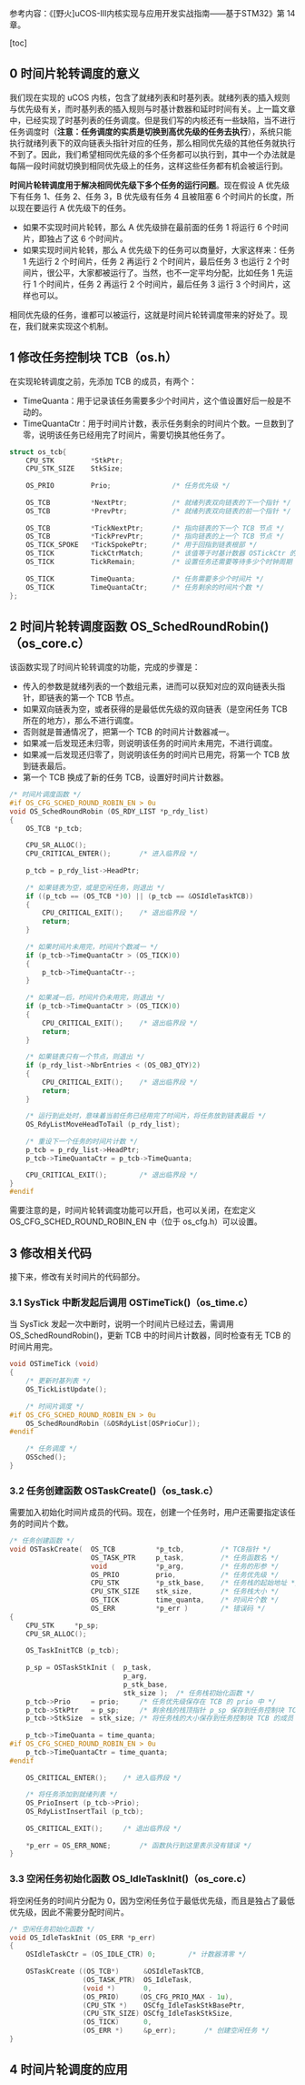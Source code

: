 参考内容：《[野火]uCOS-III内核实现与应用开发实战指南——基于STM32》第 14 章。

[toc]

## 0 时间片轮转调度的意义

我们现在实现的 uCOS 内核，包含了就绪列表和时基列表。就绪列表的插入规则与优先级有关，而时基列表的插入规则与时基计数器和延时时间有关。上一篇文章中，已经实现了时基列表的任务调度。但是我们写的内核还有一些缺陷，当不进行任务调度时（**注意：任务调度的实质是切换到高优先级的任务去执行**），系统只能执行就绪列表下的双向链表头指针对应的任务，那么相同优先级的其他任务就执行不到了。因此，我们希望相同优先级的多个任务都可以执行到，其中一个办法就是每隔一段时间就切换到相同优先级上的任务，这样这些任务都有机会被运行到。

**时间片轮转调度用于解决相同优先级下多个任务的运行问题**。现在假设 A 优先级下有任务 1、任务 2、任务 3，B 优先级有任务 4 且被阻塞 6 个时间片的长度，所以现在要运行 A 优先级下的任务。
- 如果不实现时间片轮转，那么 A 优先级排在最前面的任务 1 将运行 6 个时间片，即独占了这 6 个时间片。
- 如果实现时间片轮转，那么 A 优先级下的任务可以商量好，大家这样来：任务 1 先运行 2 个时间片，任务 2 再运行 2 个时间片，最后任务 3 也运行 2 个时间片，很公平，大家都被运行了。当然，也不一定平均分配，比如任务 1 先运行 1 个时间片，任务 2 再运行 2 个时间片，最后任务 3 运行 3 个时间片，这样也可以。

相同优先级的任务，谁都可以被运行，这就是时间片轮转调度带来的好处了。现在，我们就来实现这个机制。

## 1 修改任务控制块 TCB（os.h）

在实现轮转调度之前，先添加 TCB 的成员，有两个：
- TimeQuanta：用于记录该任务需要多少个时间片，这个值设置好后一般是不动的。
- TimeQuantaCtr：用于时间片计数，表示任务剩余的时间片个数。一旦数到了零，说明该任务已经用完了时间片，需要切换其他任务了。

```c
struct os_tcb{
	CPU_STK			*StkPtr;
	CPU_STK_SIZE	StkSize;
	
	OS_PRIO			Prio;				/* 任务优先级 */
	
	OS_TCB			*NextPtr;			/* 就绪列表双向链表的下一个指针 */
	OS_TCB			*PrevPtr;			/* 就绪列表双向链表的前一个指针 */
	
	OS_TCB			*TickNextPtr;		/* 指向链表的下一个 TCB 节点 */
	OS_TCB			*TickPrevPtr;		/* 指向链表的上一个 TCB 节点 */
	OS_TICK_SPOKE	*TickSpokePtr;		/* 用于回指到链表根部 */
	OS_TICK			TickCtrMatch;		/* 该值等于时基计数器 OSTickCtr 的值加上 TickRemain 的值 */
	OS_TICK			TickRemain;			/* 设置任务还需要等待多少个时钟周期 */
	
	OS_TICK			TimeQuanta;			/* 任务需要多少个时间片 */
	OS_TICK			TimeQuantaCtr;		/* 任务剩余的时间片个数 */
};
```

## 2 时间片轮转调度函数 OS_SchedRoundRobin()（os_core.c）

该函数实现了时间片轮转调度的功能，完成的步骤是：
- 传入的参数是就绪列表的一个数组元素，进而可以获知对应的双向链表头指针，即链表的第一个 TCB 节点。
- 如果双向链表为空，或者获得的是最低优先级的双向链表（是空闲任务 TCB 所在的地方），那么不进行调度。
- 否则就是普通情况了，把第一个 TCB 的时间片计数器减一。
- 如果减一后发现还未归零，则说明该任务的时间片未用完，不进行调度。
- 如果减一后发现还归零了，则说明该任务的时间片已用完，将第一个 TCB 放到链表最后。
- 第一个 TCB 换成了新的任务 TCB，设置好时间片计数器。

```c
/* 时间片调度函数 */
#if OS_CFG_SCHED_ROUND_ROBIN_EN > 0u
void OS_SchedRoundRobin (OS_RDY_LIST *p_rdy_list)
{
	OS_TCB *p_tcb;
	
	CPU_SR_ALLOC();
	CPU_CRITICAL_ENTER();		/* 进入临界段 */
	
	p_tcb = p_rdy_list->HeadPtr;
	
	/* 如果链表为空，或是空闲任务，则退出 */
	if ((p_tcb == (OS_TCB *)0) || (p_tcb == &OSIdleTaskTCB))
	{
		CPU_CRITICAL_EXIT();	/* 退出临界段 */
		return;
	}
	
	/* 如果时间片未用完，时间片个数减一 */
	if (p_tcb->TimeQuantaCtr > (OS_TICK)0)
	{
		p_tcb->TimeQuantaCtr--;
	}
	
	/* 如果减一后，时间片仍未用完，则退出 */
	if (p_tcb->TimeQuantaCtr > (OS_TICK)0)
	{
		CPU_CRITICAL_EXIT();	/* 退出临界段 */
		return;
	}
	
	/* 如果链表只有一个节点，则退出 */
	if (p_rdy_list->NbrEntries < (OS_OBJ_QTY)2)
	{
		CPU_CRITICAL_EXIT();	/* 退出临界段 */
		return;
	}
	
	/* 运行到此处时，意味着当前任务已经用完了时间片，将任务放到链表最后 */
	OS_RdyListMoveHeadToTail (p_rdy_list);
	
	/* 重设下一个任务的时间片计数 */
	p_tcb = p_rdy_list->HeadPtr;
	p_tcb->TimeQuantaCtr = p_tcb->TimeQuanta;

	CPU_CRITICAL_EXIT();		/* 退出临界段 */
}
#endif
```
需要注意的是，时间片轮转调度功能可以开启，也可以关闭，在宏定义 OS\_CFG\_SCHED\_ROUND\_ROBIN\_EN 中（位于 os\_cfg.h）可以设置。

## 3 修改相关代码

接下来，修改有关时间片的代码部分。

### 3.1 SysTick 中断发起后调用 OSTimeTick()（os_time.c）

当 SysTick 发起一次中断时，说明一个时间片已经过去，需调用 OS_SchedRoundRobin()，更新 TCB 中的时间片计数器，同时检查有无 TCB 的时间片用完。

```c
void OSTimeTick (void)
{
	/* 更新时基列表 */
	OS_TickListUpdate();
	
	/* 时间片调度 */
#if OS_CFG_SCHED_ROUND_ROBIN_EN > 0u
	OS_SchedRoundRobin (&OSRdyList[OSPrioCur]);
#endif
	
	/* 任务调度 */
	OSSched();  
}
```

### 3.2 任务创建函数 OSTaskCreate()（os_task.c）

需要加入初始化时间片成员的代码。现在，创建一个任务时，用户还需要指定该任务的时间片个数。

```c
/* 任务创建函数 */
void OSTaskCreate( 	OS_TCB 			*p_tcb,  		/* TCB指针 */
					OS_TASK_PTR 	p_task,  		/* 任务函数名 */
					void 			*p_arg,  		/* 任务的形参 */
					OS_PRIO			prio,			/* 任务优先级 */
					CPU_STK 		*p_stk_base, 	/* 任务栈的起始地址 */
					CPU_STK_SIZE 	stk_size,		/* 任务栈大小 */
					OS_TICK			time_quanta,	/* 时间片个数 */
					OS_ERR 			*p_err )		/* 错误码 */
{
	CPU_STK		*p_sp;
	CPU_SR_ALLOC();
	
	OS_TaskInitTCB (p_tcb);
	
	p_sp = OSTaskStkInit ( 	p_task,
							p_arg,
							p_stk_base,
							stk_size );  /* 任务栈初始化函数 */
	p_tcb->Prio		= prio;		/* 任务优先级保存在 TCB 的 prio 中 */
	p_tcb->StkPtr 	= p_sp;    	/* 剩余栈的栈顶指针 p_sp 保存到任务控制块 TCB 的 StkPtr 中 */
	p_tcb->StkSize 	= stk_size; /* 将任务栈的大小保存到任务控制块 TCB 的成员 StkSize 中 */
	
	p_tcb->TimeQuanta = time_quanta;
#if OS_CFG_SCHED_ROUND_ROBIN_EN > 0u
	p_tcb->TimeQuantaCtr = time_quanta;
#endif
	
	OS_CRITICAL_ENTER();	/* 进入临界段 */
	
	/* 将任务添加到就绪列表 */
	OS_PrioInsert (p_tcb->Prio);
	OS_RdyListInsertTail (p_tcb);
	
	OS_CRITICAL_EXIT();		/* 退出临界段 */
	
	*p_err = OS_ERR_NONE;		/* 函数执行到这里表示没有错误 */
}
```

### 3.3 空闲任务初始化函数 OS_IdleTaskInit()（os_core.c）

将空闲任务的时间片分配为 0，因为空闲任务位于最低优先级，而且是独占了最低优先级，因此不需要分配时间片。

```c
/* 空闲任务初始化函数 */ 
void OS_IdleTaskInit (OS_ERR *p_err)
{
	OSIdleTaskCtr = (OS_IDLE_CTR) 0;		/* 计数器清零 */
	
	OSTaskCreate ((OS_TCB*)      &OSIdleTaskTCB, 
	              (OS_TASK_PTR)  OS_IdleTask, 
	              (void *)       0,
				  (OS_PRIO)		(OS_CFG_PRIO_MAX - 1u),
	              (CPU_STK *)    OSCfg_IdleTaskStkBasePtr,
	              (CPU_STK_SIZE) OSCfg_IdleTaskStkSize,
				  (OS_TICK)		 0,
	              (OS_ERR *)     &p_err);		/* 创建空闲任务 */
}
```

## 4 时间片轮调度的应用

